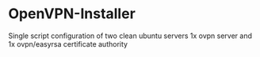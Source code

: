 # OpenVPN-Installer
Single script configuration of two clean ubuntu servers 1x ovpn server and 1x ovpn/easyrsa certificate authority
